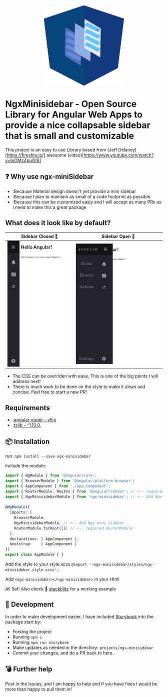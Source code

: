 <p align="center">
  <img height="256px" width="256px" style="text-align: center;"
  src="https://github.com/kevin192291/ngx-miniSideBar/raw/master/logo.png">
</p>

# NgxMinisidebar - Open Source Library for Angular Web Apps to provide a nice collapsable sidebar that is small and customizable

This project is an easy to use Library based from (Jeff Delaney)[https://fireship.io/] awesome (video)[https://www.youtube.com/watch?v=biOMz4puGt8]

## ❓ Why use ngx-miniSidebar
- :Because Material design doesn't yet provide a mini sidebar
- :Because I plan to maintain as small of a code footprint as possible.
- :Because this can be customized easly and I will accept as many PRs as I need to make this a great package

## What does it look like by default?
  Sidebar Closed 📕        |  Sidebar Open 📖
:-------------------------:|:-------------------------:
<img src="https://github.com/kevin192291/ngx-miniSideBar/raw/master/closed%20Sidebar.PNG"> | <img src="https://github.com/kevin192291/ngx-miniSideBar/raw/master/opened%20Sidebar.PNG">
- The CSS can be overriden with ease, This is one of the big points I will address next!
- There is much work to be done on the style to make it clean and concise. Feel free to start a new PR!
## Requirements
- :[angular router - v9.x](https://www.npmjs.com/package/@angular/router)
- :[tslib - ^1.10.0](https://www.npmjs.com/package/tslib),

## 📦 Installation

run:
`npm install --save ngx-minisidebar`

Include the module:
```typescript
import { NgModule } from '@angular/core';
import { BrowserModule } from '@angular/platform-browser';
import { AppComponent } from './app.component';
import { RouterModule, Routes } from '@angular/router'; // <-- required RouterModule
import { NgxMinisidebarModule } from 'ngx-minisidebar'; // <-- Add Ngx mini Sidebar

@NgModule({
  imports: [
    BrowserModule,
    NgxMinisidebarModule, // <-- Add Ngx mini Sidebar
    RouterModule.forRoot([]) // <-- required RouterModule
  ],
  declarations: [ AppComponent ],
  bootstrap:    [ AppComponent ]
})
export class AppModule { }
```

Add the style to your style.scss
`@import '~ngx-minisidebar/styles/ngx-minisidebar.style.scss';`

Add `<ngx-minisidebar></ngx-minisidebar>` in your Html

All Set!
Also check 🔎 [stackblitz](https://stackblitz.com/edit/ngx-minisidebar) for a working example

## 🔨 Development

In order to make development easier, I have included [Storybook](https://storybook.js.org/) into the package
start by:
- Forking the project
- Running `npm i`
- Running `npm run storybook`
- Make updates as needed in the directory: `projects/ngx-minisidebar`
- Commit your changes, and do a PR back to here.

## 💣 Further help
Post in the Issues, and I am happy to help and if you have fixes I would be more than happy to pull them in!

